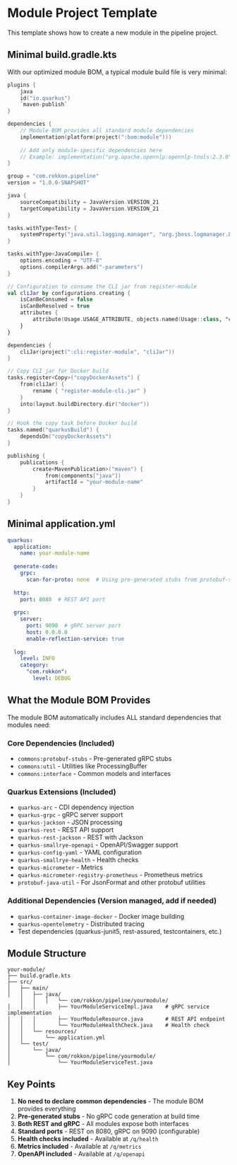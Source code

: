 # Module Project Template

This template shows how to create a new module in the pipeline project.

## Minimal build.gradle.kts

With our optimized module BOM, a typical module build file is very minimal:

```kotlin
plugins {
    java
    id("io.quarkus")
    `maven-publish`
}

dependencies {
    // Module BOM provides all standard module dependencies
    implementation(platform(project(":bom:module")))
    
    // Add only module-specific dependencies here
    // Example: implementation("org.apache.opennlp:opennlp-tools:2.3.0")
}

group = "com.rokkon.pipeline"
version = "1.0.0-SNAPSHOT"

java {
    sourceCompatibility = JavaVersion.VERSION_21
    targetCompatibility = JavaVersion.VERSION_21
}

tasks.withType<Test> {
    systemProperty("java.util.logging.manager", "org.jboss.logmanager.LogManager")
}

tasks.withType<JavaCompile> {
    options.encoding = "UTF-8"
    options.compilerArgs.add("-parameters")
}

// Configuration to consume the CLI jar from register-module
val cliJar by configurations.creating {
    isCanBeConsumed = false
    isCanBeResolved = true
    attributes {
        attribute(Usage.USAGE_ATTRIBUTE, objects.named(Usage::class, "cli-jar"))
    }
}

dependencies {
    cliJar(project(":cli:register-module", "cliJar"))
}

// Copy CLI jar for Docker build
tasks.register<Copy>("copyDockerAssets") {
    from(cliJar) {
        rename { "register-module-cli.jar" }
    }
    into(layout.buildDirectory.dir("docker"))
}

// Hook the copy task before Docker build
tasks.named("quarkusBuild") {
    dependsOn("copyDockerAssets")
}

publishing {
    publications {
        create<MavenPublication>("maven") {
            from(components["java"])
            artifactId = "your-module-name"
        }
    }
}
```

## Minimal application.yml

```yaml
quarkus:
  application:
    name: your-module-name
    
  generate-code:
    grpc:
      scan-for-proto: none  # Using pre-generated stubs from protobuf-stubs
      
  http:
    port: 8080  # REST API port
    
  grpc:
    server:
      port: 9090  # gRPC server port
      host: 0.0.0.0
      enable-reflection-service: true
      
  log:
    level: INFO
    category:
      "com.rokkon":
        level: DEBUG
```

## What the Module BOM Provides

The module BOM automatically includes ALL standard dependencies that modules need:

### Core Dependencies (Included)
- `commons:protobuf-stubs` - Pre-generated gRPC stubs
- `commons:util` - Utilities like ProcessingBuffer
- `commons:interface` - Common models and interfaces

### Quarkus Extensions (Included)
- `quarkus-arc` - CDI dependency injection
- `quarkus-grpc` - gRPC server support
- `quarkus-jackson` - JSON processing
- `quarkus-rest` - REST API support
- `quarkus-rest-jackson` - REST with Jackson
- `quarkus-smallrye-openapi` - OpenAPI/Swagger support
- `quarkus-config-yaml` - YAML configuration
- `quarkus-smallrye-health` - Health checks
- `quarkus-micrometer` - Metrics
- `quarkus-micrometer-registry-prometheus` - Prometheus metrics
- `protobuf-java-util` - For JsonFormat and other protobuf utilities

### Additional Dependencies (Version managed, add if needed)
- `quarkus-container-image-docker` - Docker image building
- `quarkus-opentelemetry` - Distributed tracing
- Test dependencies (quarkus-junit5, rest-assured, testcontainers, etc.)

## Module Structure

```
your-module/
├── build.gradle.kts
├── src/
│   ├── main/
│   │   ├── java/
    │   │   │   └── com/rokkon/pipeline/yourmodule/
│   │   │       ├── YourModuleServiceImpl.java    # gRPC service implementation
│   │   │       ├── YourModuleResource.java       # REST API endpoint
│   │   │       └── YourModuleHealthCheck.java    # Health check
│   │   └── resources/
│   │       └── application.yml
│   └── test/
│       └── java/
│           └── com/rokkon/pipeline/yourmodule/
│               └── YourModuleServiceTest.java
```

## Key Points

1. **No need to declare common dependencies** - The module BOM provides everything
2. **Pre-generated stubs** - No gRPC code generation at build time
3. **Both REST and gRPC** - All modules expose both interfaces
4. **Standard ports** - REST on 8080, gRPC on 9090 (configurable)
5. **Health checks included** - Available at `/q/health`
6. **Metrics included** - Available at `/q/metrics`
7. **OpenAPI included** - Available at `/q/openapi`